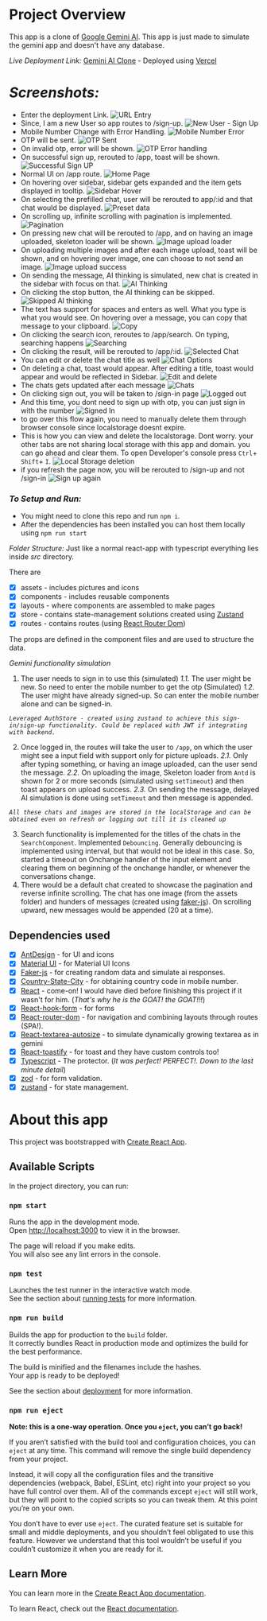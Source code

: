 # Project Overview

This app is a clone of [Google Gemini AI](https://www.gemini.google.com).
This app is just made to simulate the gemini app and doesn't have any database.

_Live Deployment Link:_ [Gemini AI Clone](https://gemini-clone-jade-alpha.vercel.app/) - Deployed using [Vercel](https://www.vercel.com/)

# _Screenshots:_

- Enter the deployment Link. ![URL Entry](./github/URL.png)
- Since, I am a new User so app routes to /sign-up. ![New User - Sign Up](./github/Sign-Up%20Page.png)
- Mobile Number Change with Error Handling. ![Mobile Number Error](./github//MobileNumberError.png)
- OTP will be sent. ![OTP Sent](./github/OTPSent.png)
- On invalid otp, error will be shown. ![OTP Error handling](./github/InvalidOTP.png)
- On successful sign up, rerouted to /app, toast will be shown. ![Successful Sign UP](./github/OnSignUp.png)
- Normal UI on /app route. ![Home Page](./github/UIAfterSignUp.png)
- On hovering over sidebar, sidebar gets expanded and the item gets displayed in tooltip. ![Sidebar Hover](./github/SidebarHover.png)
- On selecting the prefilled chat, user will be rerouted to app/:id and that chat would be displayed. ![Preset data](./github/PrefilledData.png)
- On scrolling up, infinite scrolling with pagination is implemented. ![Pagination](./github/Pagination.png)
- On pressing new chat will be rerouted to /app, and on having an image uploaded, skeleton loader will be shown. ![Image upload loader](./github/imageupload.png)
- On uploading multiple images and after each image upload, toast will be shown, and on hovering over image, one can choose to not send an image. ![Image upload success](./github/imageuploadsuccess.png)
- On sending the message, AI thinking is simulated, new chat is created in the sidebar with focus on that. ![AI Thinking](./github/AIThinking.png)
- On clicking the stop button, the AI thinking can be skipped. ![Skipped AI thinking](./github/SkippedAiThinking.png)
- The text has support for spaces and enters as well. What you type is what you would see. On hovering over a message, you can copy that message to your clipboard. ![Copy](./github/GapsAndCopy.png)
- On clicking the search icon, reroutes to /app/search. On typing, searching happens ![Searching](./github/Searching.png)
- On clicking the result, will be rerouted to /app/:id. ![Selected Chat](./github/SelectedChat.png)
- You can edit or delete the chat title as well ![Chat Options](./github/EditOption.png)
- On deleting a chat, toast would appear. After editing a title, toast would appear and would be reflected in Sidebar. ![Edit and delete](./github/EditandDelete.png)
- The chats gets updated after each message ![Chats](./github/Chats.png)
- On clicking sign out, you will be taken to /sign-in page ![Logged out](./github/Logout.png)
- And this time, you dont need to sign up with otp, you can just sign in with the number ![Signed In](./github/SignedIn.png)
- to go over this flow again, you need to manually delete them through browser console since localstorage doesnt expire.
- This is how you can view and delete the localstorage. Dont worry. your other tabs are not sharing local storage with this app and domain. you can go ahead and clear them. To open Developer's console press `Ctrl`+ `Shift`+ `I`. ![Local Storage deletion](./github/localstoragedeletion.png)
- if you refresh the page now, you will be rerouted to /sign-up and not /sign-in ![Sign up again](./github/sign-up-again.png)

### _To Setup and Run:_

- You might need to clone this repo and run `npm i`.
- After the dependencies has been installed you can host them locally using `npm run start`

_Folder Structure:_
Just like a normal react-app with typescript everything lies inside _src_ directory.

There are

- [x] assets - includes pictures and icons
- [x] components - includes reusable components
- [x] layouts - where components are assembled to make pages
- [x] store - contains state-management solutions created using [Zustand](https://zustand.docs.pmnd.rs/getting-started/introduction)
- [x] routes - contains routes (using [React Router Dom](https://reactrouter.com/))

The props are defined in the component files and are used to structure the data.

_Gemini functionality simulation_

1. The user needs to sign in to use this (simulated)
   _1.1._ The user might be new. So need to enter the mobile number to get the otp (Simulated)
   _1.2._ The user might have already signed-up. So can enter the mobile number alone and can be signed-in.

_`Leveraged AuthStore - created using zustand to achieve this sign-in/sign-up functionality. Could be replaced with JWT if integrating with backend.`_

2. Once logged in, the routes will take the user to `/app`, on which the user might see a input field with support only for picture uploads.
   _2.1._ Only after typing something, or having an image uploaded, can the user send the message.
   _2.2._ On uploading the image, Skeleton loader from `Antd` is shown for 2 or more seconds (simulated using `setTimeout`) and then toast appears on upload success.
   _2.3._ On sending the message, delayed AI simulation is done using `setTimeout` and then message is appended.

_`All these chats and images are stored in the localStorage and can be obtained even on refresh or logging out till it is cleaned up`_

3. Search functionality is implemented for the titles of the chats in the `SearchComponent`. Implemented `Debouncing`. Generally debouncing is implemented using interval, but that would not be ideal in this case. So, started a timeout on Onchange handler of the input element and clearing them on beginning of the onchange handler, or whenever the conversations change.
4. There would be a default chat created to showcase the pagination and reverse infinite scrolling. The chat has one image (from the assets folder) and hunders of messages (created using [faker-js](https://fakerjs.dev/)). On scrolling upward, new messages would be appended (20 at a time).

## Dependencies used

- [x] [AntDesign](https://ant.design/) - for UI and icons
- [x] [Material UI](https://mui.com/material-ui/) - for Material UI Icons
- [x] [Faker-js](https://fakerjs.dev/) - for creating random data and simulate ai responses.
- [x] [Country-State-City](https://countrystatecity.in/) - for obtaining country code in mobile number.
- [x] [React](https://react.dev/) - come-on! I would have died before finishing this project if it wasn't for him. (_That's why he is the GOAT! the GOAT!!!_)
- [x] [React-hook-form](https://react-hook-form.com/) - for forms
- [x] [React-router-dom](https://reactrouter.com/) - for navigation and combining layouts through routes (SPA!).
- [x] [React-textarea-autosize](https://www.npmjs.com/package/react-textarea-autosize) - to simulate dynamically growing textarea as in gemini
- [x] [React-toastify](https://www.npmjs.com/package/react-toastify) - for toast and they have custom controls too!
- [x] [Typescript](https://www.typescriptlang.org/) - The protector. (_It was perfect! PERFECT!. Down to the last minute detail_)
- [x] [zod](https://zod.dev/) - for form validation.
- [x] [zustand](https://zustand.docs.pmnd.rs/getting-started/introduction) - for state management.

# About this app

This project was bootstrapped with [Create React App](https://github.com/facebook/create-react-app).

## Available Scripts

In the project directory, you can run:

### `npm start`

Runs the app in the development mode.\
Open [http://localhost:3000](http://localhost:3000) to view it in the browser.

The page will reload if you make edits.\
You will also see any lint errors in the console.

### `npm test`

Launches the test runner in the interactive watch mode.\
See the section about [running tests](https://facebook.github.io/create-react-app/docs/running-tests) for more information.

### `npm run build`

Builds the app for production to the `build` folder.\
It correctly bundles React in production mode and optimizes the build for the best performance.

The build is minified and the filenames include the hashes.\
Your app is ready to be deployed!

See the section about [deployment](https://facebook.github.io/create-react-app/docs/deployment) for more information.

### `npm run eject`

**Note: this is a one-way operation. Once you `eject`, you can’t go back!**

If you aren’t satisfied with the build tool and configuration choices, you can `eject` at any time. This command will remove the single build dependency from your project.

Instead, it will copy all the configuration files and the transitive dependencies (webpack, Babel, ESLint, etc) right into your project so you have full control over them. All of the commands except `eject` will still work, but they will point to the copied scripts so you can tweak them. At this point you’re on your own.

You don’t have to ever use `eject`. The curated feature set is suitable for small and middle deployments, and you shouldn’t feel obligated to use this feature. However we understand that this tool wouldn’t be useful if you couldn’t customize it when you are ready for it.

## Learn More

You can learn more in the [Create React App documentation](https://facebook.github.io/create-react-app/docs/getting-started).

To learn React, check out the [React documentation](https://reactjs.org/).
